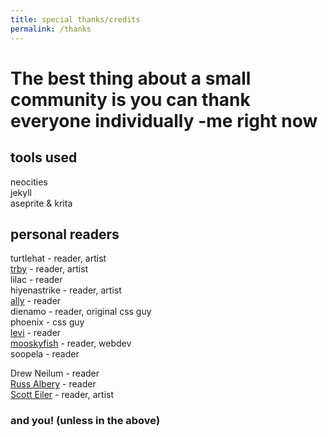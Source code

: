 ```yaml
---
title: special thanks/credits
permalink: /thanks
---
```

# The best thing about a small community is you can thank everyone individually -me right now

## tools used  
neocities  
jekyll  
aseprite & krita  

## personal readers
turtlehat - reader, artist  
[trby](https://trollbreeder.neocities.org) - reader, artist  
lilac - reader  
hiyenastrike - reader, artist  
[ally](https://bsky.app/profile/did:plc:ej5c6soxzjn2almepo6lk6hd) - reader  
dienamo - reader, original css guy  
phoenix - css guy  
[levi](https://www.antarcticempire.net/) - reader  
[mooskyfish](https://themooskyfish.nekoweb.org/) - reader, webdev  
soopela - reader  

Drew Neilum - reader  
[Russ Albery](https://www.eyrie.org/~eagle) - reader  
[Scott Eiler](https://www.eilertech.com) - reader, artist


### and you! (unless in the above)

